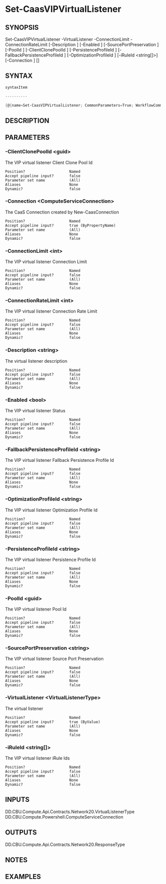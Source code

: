 ﻿Set-CaasVIPVirtualListener
===================

## SYNOPSIS

Set-CaasVIPVirtualListener -VirtualListener <VirtualListenerType> -ConnectionLimit <int> -ConnectionRateLimit <int> [-Description <string>] [-Enabled <bool>] [-SourcePortPreservation <string>] [-PoolId <guid>] [-ClientClonePoolId <guid>] [-PersistenceProfileId <string>] [-FallbackPersistenceProfileId <string>] [-OptimizationProfileId <string>] [-iRuleId <string[]>] [-Connection <ComputeServiceConnection>] [<CommonParameters>]


## SYNTAX
```powershell
syntaxItem                                                                                                            

----------                                                                                                            

{@{name=Set-CaasVIPVirtualListener; CommonParameters=True; WorkflowCommonParameters=False; parameter=System.Object[]}}
```

## DESCRIPTION


## PARAMETERS
### -ClientClonePoolId &lt;guid&gt;
The VIP virtual listener Client Clone Pool Id
```
Position?                    Named
Accept pipeline input?       false
Parameter set name           (All)
Aliases                      None
Dynamic?                     false
```
 
### -Connection &lt;ComputeServiceConnection&gt;
The CaaS Connection created by New-CaasConnection
```
Position?                    Named
Accept pipeline input?       true (ByPropertyName)
Parameter set name           (All)
Aliases                      None
Dynamic?                     false
```
 
### -ConnectionLimit &lt;int&gt;
The VIP virtual listener Connection Limit
```
Position?                    Named
Accept pipeline input?       false
Parameter set name           (All)
Aliases                      None
Dynamic?                     false
```
 
### -ConnectionRateLimit &lt;int&gt;
The VIP virtual listener Connection Rate Limit
```
Position?                    Named
Accept pipeline input?       false
Parameter set name           (All)
Aliases                      None
Dynamic?                     false
```
 
### -Description &lt;string&gt;
The virtual listener description
```
Position?                    Named
Accept pipeline input?       false
Parameter set name           (All)
Aliases                      None
Dynamic?                     false
```
 
### -Enabled &lt;bool&gt;
The VIP virtual listener Status
```
Position?                    Named
Accept pipeline input?       false
Parameter set name           (All)
Aliases                      None
Dynamic?                     false
```
 
### -FallbackPersistenceProfileId &lt;string&gt;
The VIP virtual listener Fallback Persistence Profile Id
```
Position?                    Named
Accept pipeline input?       false
Parameter set name           (All)
Aliases                      None
Dynamic?                     false
```
 
### -OptimizationProfileId &lt;string&gt;
The VIP virtual listener Optimization Profile Id
```
Position?                    Named
Accept pipeline input?       false
Parameter set name           (All)
Aliases                      None
Dynamic?                     false
```
 
### -PersistenceProfileId &lt;string&gt;
The VIP virtual listener Persistence Profile Id
```
Position?                    Named
Accept pipeline input?       false
Parameter set name           (All)
Aliases                      None
Dynamic?                     false
```
 
### -PoolId &lt;guid&gt;
The VIP virtual listener Pool Id
```
Position?                    Named
Accept pipeline input?       false
Parameter set name           (All)
Aliases                      None
Dynamic?                     false
```
 
### -SourcePortPreservation &lt;string&gt;
The VIP virtual listener Source Port Preservation
```
Position?                    Named
Accept pipeline input?       false
Parameter set name           (All)
Aliases                      None
Dynamic?                     false
```
 
### -VirtualListener &lt;VirtualListenerType&gt;
The virtual listener
```
Position?                    Named
Accept pipeline input?       true (ByValue)
Parameter set name           (All)
Aliases                      None
Dynamic?                     false
```
 
### -iRuleId &lt;string[]&gt;
The VIP virtual listener iRule Ids
```
Position?                    Named
Accept pipeline input?       false
Parameter set name           (All)
Aliases                      None
Dynamic?                     false
```

## INPUTS
DD.CBU.Compute.Api.Contracts.Network20.VirtualListenerType
DD.CBU.Compute.Powershell.ComputeServiceConnection


## OUTPUTS
DD.CBU.Compute.Api.Contracts.Network20.ResponseType


## NOTES


## EXAMPLES
